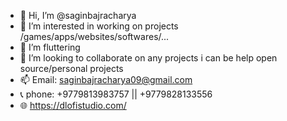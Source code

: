 - 👋  Hi, I’m @saginbajracharya
- 👀  I’m interested in working on projects /games/apps/websites/softwares/...
- 🌱  I’m fluttering
- 💞️  I’m looking to collaborate on any projects i can be help open source/personal projects
- 📫  Email: saginbajracharya09@gmail.com
- 📞  phone: +9779813983757 || +9779828133556
- 🌐  https://dlofistudio.com/
<!---
saginbajracharya/saginbajracharya is a ✨ special ✨ repository because its `README.md` (this file) appears on your GitHub profile.
You can click the Preview link to take a look at your changes.
--->
